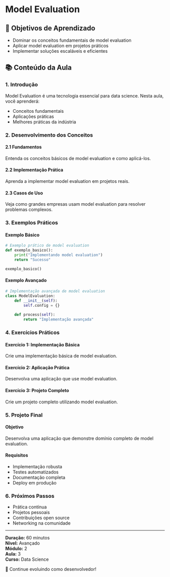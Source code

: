 # Model Evaluation

## 🎯 Objetivos de Aprendizado
- Dominar os conceitos fundamentais de model evaluation
- Aplicar model evaluation em projetos práticos
- Implementar soluções escaláveis e eficientes

## 📚 Conteúdo da Aula

### 1. Introdução
Model Evaluation é uma tecnologia essencial para data science. Nesta aula, você aprenderá:

- Conceitos fundamentais
- Aplicações práticas
- Melhores práticas da indústria

### 2. Desenvolvimento dos Conceitos

#### 2.1 Fundamentos
Entenda os conceitos básicos de model evaluation e como aplicá-los.

#### 2.2 Implementação Prática
Aprenda a implementar model evaluation em projetos reais.

#### 2.3 Casos de Uso
Veja como grandes empresas usam model evaluation para resolver problemas complexos.

### 3. Exemplos Práticos

#### Exemplo Básico
```python
# Exemplo prático de model evaluation
def exemplo_basico():
    print("Implementando model evaluation")
    return "Sucesso"

exemplo_basico()
```

#### Exemplo Avançado
```python
# Implementação avançada de model evaluation
class ModelEvaluation:
    def __init__(self):
        self.config = {}
    
    def process(self):
        return "Implementação avançada"
```

### 4. Exercícios Práticos

#### Exercício 1: Implementação Básica
Crie uma implementação básica de model evaluation.

#### Exercício 2: Aplicação Prática
Desenvolva uma aplicação que use model evaluation.

#### Exercício 3: Projeto Completo
Crie um projeto completo utilizando model evaluation.

### 5. Projeto Final

#### Objetivo
Desenvolva uma aplicação que demonstre domínio completo de model evaluation.

#### Requisitos
- Implementação robusta
- Testes automatizados
- Documentação completa
- Deploy em produção

### 6. Próximos Passos

- Prática contínua
- Projetos pessoais
- Contribuições open source
- Networking na comunidade

---

**Duração:** 60 minutos  
**Nível:** Avançado  
**Módulo:** 2  
**Aula:** 3  
**Curso:** Data Science

🎉 Continue evoluindo como desenvolvedor!
